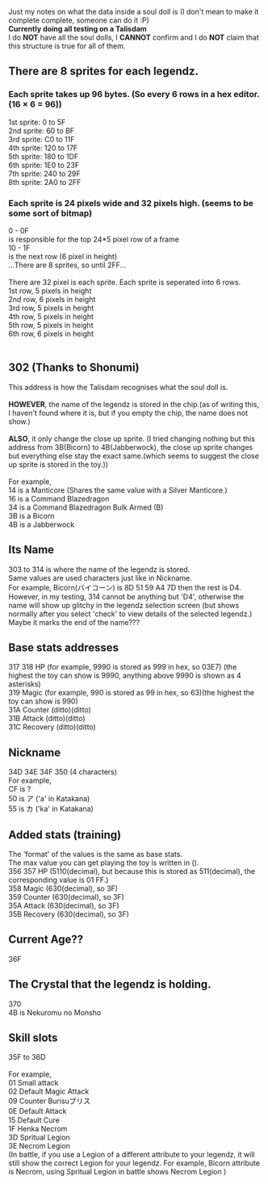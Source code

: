 Just my notes on what the data inside a soul doll is (I don't mean to make it complete complete, someone can do it :P)<br/>
**Currently doing all testing on a Talisdam**<br/>
I do **NOT** have all the soul dolls, I **CANNOT** confirm and I do **NOT** claim that this structure is true for all of them.<br/>


## There are 8 sprites for each legendz.
### Each sprite takes up 96 bytes. (So every 6 rows in a hex editor. (16 × 6 = 96))<br/>
1st sprite: 0 to 5F<br/>
2nd sprite: 60 to BF<br/>
3rd sprite: C0 to 11F<br/>
4th sprite: 120 to 17F<br/>
5th sprite: 180 to 1DF<br/>
6th sprite: 1E0 to 23F<br/>
7th sprite: 240 to 29F<br/>
8th sprite: 2A0 to 2FF<br/>

### Each sprite is 24 pixels wide and 32 pixels high. (seems to be some sort of bitmap)<br/>
0 - 0F<br/>
is responsible for the top 24*5 pixel row of a frame<br/>
10 - 1F<br/>
is the next row (6 pixel in height)<br/>
...There are 8 sprites, so until 2FF...<br/>
<br/>
There are 32 pixel is each sprite. Each sprite is seperated into 6 rows.<br/>
1st row, 5 pixels in height<br/>
2nd row, 6 pixels in height<br/>
3rd row, 5 pixels in height<br/>
4th row, 5 pixels in height<br/>
5th row, 5 pixels in height<br/>
6th row, 6 pixels in height<br/>
<br/>

## 302 (Thanks to Shonumi)
This address is how the Talisdam recognises what the soul doll is.<br/><br/>
 **HOWEVER**, the name of the legendz is stored in the chip.(as of writing this, I haven't found where it is, but if you empty the chip, the name does not show.)<br/><br/>
 **ALSO**, it only change the close up sprite. (I tried changing nothing but this address from 3B(Bicorn) to 4B(Jabberwock), the close up sprite changes but everything else stay the exact same.(which seems to suggest the close up sprite is stored in the toy.))<br/><br/>
For example,<br/>
14 is a Manticore (Shares the same value with a Silver Manticore.) <br/>
16 is a Command Blazedragon<br/>
34 is a Command Blazedragon Bulk Armed (B)<br/>
3B is a Bicorn<br/>
4B is a Jabberwock<br/>

## Its Name
303 to 314 is where the name of the legendz is stored.<br/>
Same values are used characters just like in Nickname.<br/>
For example, Bicorn(バイコーン) is 8D 51 59 A4 7D then the rest is D4.<br/>
However, in my testing, 314 cannot be anything but 'D4', otherwise the name will show up glitchy in the legendz selection screen (but shows normally after you select 'check' to view details of the selected legendz.) Maybe it marks the end of the name???<br/>



## Base stats addresses
317 318 HP (for example, 9990 is stored as 999 in hex, so 03E7) (the highest the toy can show is 9990, anything above 9990 is shown as 4 asterisks) <br/>
319 Magic  (for example, 990 is stored as 99 in hex, so 63)(the highest the toy can show is 990)<br/>
31A Counter (ditto)(ditto)<br/>
31B Attack (ditto)(ditto)<br/>
31C Recovery (ditto)(ditto)<br/>

## Nickname
34D 34E 34F 350 (4 characters)<br/>
For example,<br/>
CF is ?<br/>
50 is ア ('a' in Katakana)<br/>
55 is カ ('ka' in Katakana)<br/>

## Added stats (training)
The 'format' of the values is the same as base stats.<br/>
The max value you can get playing the toy is written in ().<br/>
356 357 HP (5110(decimal), but because this is stored as 511(decimal), the corresponding value is 01 FF.)<br/>
358 Magic (630(decimal), so 3F)<br/>
359 Counter (630(decimal), so 3F)<br/>
35A Attack (630(decimal), so 3F)<br/>
35B Recovery (630(decimal), so 3F)<br/>

## Current Age??
36F<br/>

## The Crystal that the legendz is holding.
370<br/>
4B is Nekuromu no Monsho<br/>

## Skill slots
35F to 36D<br/><br/>
For example, <br/>
01 Small attack <br/>
02 Default Magic Attack<br/>
09 Counter Burisuブリス<br/>
0E Default Attack　<br/>
15 Default Cure<br/>
1F Henka Necrom<br/>
3D Spritual Legion<br/>
3E Necrom Legion<br/>
(In battle, if you use a Legion of a different attribute to your legendz, it will still show the correct Legion for your legendz. For example, Bicorn attribute is Necrom, using Spritual Legion in battle shows Necrom Legion )<br/>




